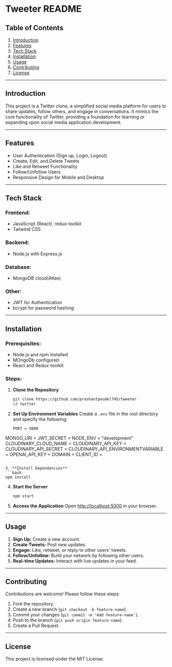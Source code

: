 # Tweeter README

## Table of Contents
1. [Introduction](#introduction)
2. [Features](#features)
3. [Tech Stack](#tech-stack)
4. [Installation](#installation)
5. [Usage](#usage)
6. [Contributing](#contributing)
7. [License](#license)

---

## Introduction
This project is a Twitter clone, a simplified social media platform for users to share updates, follow others, and engage in conversations. It mimics the core functionality of Twitter, providing a foundation for learning or expanding upon social media application development.

---

## Features
- User Authentication (Sign up, Login, Logout)
- Create, Edit, and Delete Tweets
- Like and Retweet Functionality
- Follow/Unfollow Users
- Responsive Design for Mobile and Desktop

---

## Tech Stack
### Frontend:
-  JavaScript (React), redux-toolkit
- Tailwind CSS

### Backend:
- Node.js with Express.js

### Database:
- MongoDB cloud(Atlas)

### Other:
- JWT for Authentication
- bcrypt for password hashing
---

## Installation
### Prerequisites:
- Node.js and npm installed
- MOngoDb configured
- React and Redux-toolkit

### Steps:
1. **Clone the Repository**
   ```bash
   git clone https://github.com/prashantpoudel745/tweeter
   cd twitter
   ```

2. **Set Up Environment Variables**
   Create a `.env` file in the root directory and specify the following:
   ```env
   PORT = 5000
MONGO_URI = 
JWT_SECRET = 
NODE_ENV = "development"
CLOUDINARY_CLOUD_NAME = 
CLOUDINARY_API_KEY =
CLOUDINARY_API_SECRET =
CLOUDINARY_API_ENVIRONMENTVARIABLE =
OPENAI_API_KEY =
DOMAIN =
CLIENT_ID =
   ```

3. **Install Dependencies**
   ```bash
   npm install
   ```

4. **Start the Server**
   ```bash
   npm start
   ```

7. **Access the Application**
   Open [http://localhost:5000](http://localhost:5000) in your browser.

---

## Usage
1. **Sign Up:** Create a new account.
2. **Create Tweets:** Post new updates.
3. **Engage:** Like, retweet, or reply to other users' tweets.
4. **Follow/Unfollow:** Build your network by following other users.
5. **Real-time Updates:** Interact with live updates in your feed.

---

## Contributing
Contributions are welcome! Please follow these steps:
1. Fork the repository.
2. Create a new branch (`git checkout -b feature-name`).
3. Commit your changes (`git commit -m 'Add feature-name'`).
4. Push to the branch (`git push origin feature-name`).
5. Create a Pull Request.

---

## License
This project is licensed under the MIT License.

